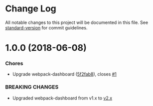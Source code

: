 # Change Log

All notable changes to this project will be documented in this file. See [standard-version](https://github.com/conventional-changelog/standard-version) for commit guidelines.

<a name="1.0.0"></a>
# 1.0.0 (2018-06-08)


### Chores

* Upgrade webpack-dashboard ([5f2fab8](https://github.com/paulgv/nuxt-webpackdashboard/commit/5f2fab8)), closes [#1](https://github.com/paulgv/nuxt-webpackdashboard/issues/1)


### BREAKING CHANGES

* Upgraded webpack-dashboard from v1.x to
[v2.x](https://github.com/FormidableLabs/webpack-dashboard/releases/tag/v2.0.0)
